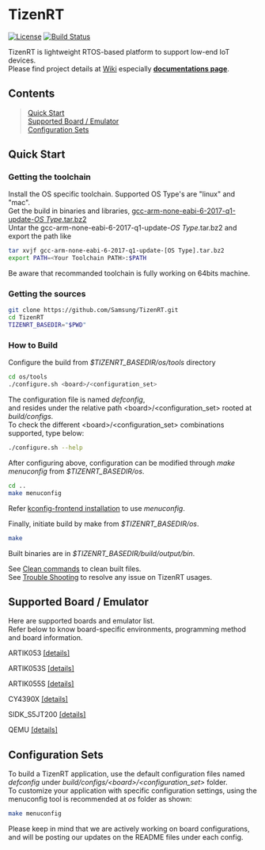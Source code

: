 # TizenRT

[![License](https://img.shields.io/badge/licence-Apache%202.0-brightgreen.svg?style=flat)](LICENSE)
[![Build Status](https://travis-ci.org/Samsung/TizenRT.svg?branch=master)](https://travis-ci.org/Samsung/TizenRT)

TizenRT is lightweight RTOS-based platform to support low-end IoT devices.  
Please find project details at [Wiki](https://github.com/Samsung/TizenRT/wiki) especially **[documentations page](https://github.com/Samsung/TizenRT/wiki/Documentations)**.

## Contents

> [Quick Start](#quick-start)  
> [Supported Board / Emulator](#supported-board--emulator)  
> [Configuration Sets](#configuration-sets)

## Quick Start
### Getting the toolchain

Install the OS specific toolchain. Supported OS Type's are "linux" and "mac".  
Get the build in binaries and libraries, [gcc-arm-none-eabi-6-2017-q1-update-*OS Type*.tar.bz2](https://developer.arm.com/open-source/gnu-toolchain/gnu-rm/downloads/6-2017-q1-update)  
Untar the gcc-arm-none-eabi-6-2017-q1-update-*OS Type*.tar.bz2 and export the path like

```bash
tar xvjf gcc-arm-none-eabi-6-2017-q1-update-[OS Type].tar.bz2
export PATH=<Your Toolchain PATH>:$PATH
```
Be aware that recommanded toolchain is fully working on 64bits machine.

### Getting the sources

```bash
git clone https://github.com/Samsung/TizenRT.git
cd TizenRT
TIZENRT_BASEDIR="$PWD"
```

### How to Build

Configure the build from *$TIZENRT_BASEDIR/os/tools* directory
```bash
cd os/tools
./configure.sh <board>/<configuration_set>
```
The configuration file is named *defconfig*,  
and resides under the relative path \<board\>/\<configuration_set\> rooted at *build/configs*.  
To check the different \<board\>/\<configuration_set\> combinations supported, type below:
```bash
./configure.sh --help
```

After configuring above, configuration can be modified through *make menuconfig* from *$TIZENRT_BASEDIR/os*.
```bash
cd ..
make menuconfig
```

Refer [kconfig-frontend installation](docs/HowtoInstallKconfigFrontend.md) to use *menuconfig*.

Finally, initiate build by make from *$TIZENRT_BASEDIR/os*.
```bash
make
```

Built binaries are in *$TIZENRT_BASEDIR/build/output/bin*.

See [Clean commands](docs/HowtoClean.md) to clean built files.  
See [Trouble Shooting](docs/TroubleShooting.md) to resolve any issue on TizenRT usages.

## Supported Board / Emulator
Here are supported boards and emulator list.  
Refer below to know board-specific environments, programming method and board information.

ARTIK053 [[details]](build/configs/artik053/README.md)

ARTIK053S [[details]](build/configs/artik053s/README.md)

ARTIK055S [[details]](build/configs/artik055s/README.md)

CY4390X [[details]](build/configs/cy4390x/README.txt)

SIDK_S5JT200 [[details]](build/configs/sidk_s5jt200/README.md)

QEMU [[details]](build/configs/qemu/README.md)

## Configuration Sets

To build a TizenRT application, use the default configuration files named *defconfig* under *build/configs/\<board\>/\<configuration_set\>* folder.  
To customize your application with specific configuration settings, using the menuconfig tool is recommended at *os* folder as shown:
```bash
make menuconfig
```
Please keep in mind that we are actively working on board configurations, and will be posting our updates on the README files under each config.
